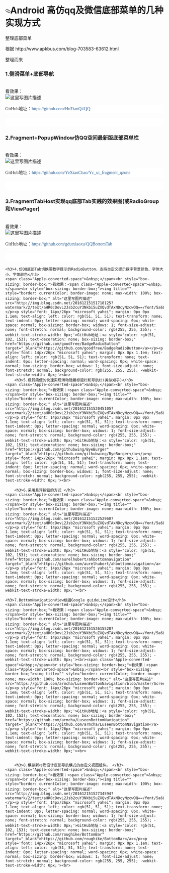 <h1><a id="user-content-android-学习资料收集" class="anchor" href="#android-学习资料收集" aria-hidden="true"><svg aria-hidden="true" class="octicon octicon-link" height="16" version="1.1" viewBox="0 0 16 16" width="16"><path fill-rule="evenodd" d="M4 9h1v1H4c-1.5 0-3-1.69-3-3.5S2.55 3 4 3h4c1.45 0 3 1.69 3 3.5 0 1.41-.91 2.72-2 3.25V8.59c.58-.45 1-1.27 1-2.09C10 5.22 8.98 4 8 4H4c-.98 0-2 1.22-2 2.5S3 9 4 9zm9-3h-1v1h1c1 0 2 1.22 2 2.5S13.98 12 13 12H9c-.98 0-2-1.22-2-2.5 0-.83.42-1.64 1-2.09V6.25c-1.09.53-2 1.84-2 3.25C6 11.31 7.55 13 9 13h4c1.45 0 3-1.69 3-3.5S14.5 6 13 6z"></path></svg></a>Android 高仿qq及微信底部菜单的几种实现方式 </h1>

<p>整理底部菜单</p>
<p>根据 http://www.apkbus.com/blog-703583-63612.html</p><p>整理而来</p>
<div>
	<h3>1.侧滑菜单+底部导航</h3>
	<span class="Apple-converted-space">&nbsp;</span><br style="box-sizing: border-box;">看效果：<span class="Apple-converted-space">&nbsp;</span><br style="box-sizing: border-box;"><img title="" style="border: currentColor; border-image: none; max-width: 100%; box-sizing: border-box;" alt="这里写图片描述" src="http://img.blog.csdn.net/20161215155908133?watermark/2/text/aHR0cDovL2Jsb2cuY3Nkbi5uZXQvdTAxNDcyNzcwOQ==/font/5a6L5L2T/fontsize/400/fill/I0JBQkFCMA==/dissolve/70/gravity/SouthEast"></p><p style='font: 14px/26px "microsoft yahei"; margin: 0px 0px 1.1em; text-align: left; color: rgb(51, 51, 51); text-transform: none; text-indent: 0px; letter-spacing: normal; word-spacing: 0px; white-space: normal; box-sizing: border-box; widows: 1; font-size-adjust: none; font-stretch: normal; background-color: rgb(255, 255, 255); -webkit-text-stroke-width: 0px;'>GitHub地址：<a style="color: rgb(51, 102, 153); text-decoration: none; box-sizing: border-box;" href="https://github.com/HuTianQi/QQ" target="_blank">https://github.com/HuTianQi/QQ</a></p><p style='font: 14px/26px "microsoft yahei"; margin: 0px 0px 1.1em; text-align: left; color: rgb(51, 51, 51); text-transform: none; text-indent: 0px; letter-spacing: normal; word-spacing: 0px; white-space: normal; box-sizing: border-box; widows: 1; font-size-adjust: none; font-stretch: normal; background-color: rgb(255, 255, 255); -webkit-text-stroke-width: 0px;'><br></div>
<h3>2.Fragment+PopupWindow仿QQ空间最新版底部菜单栏</h3>
	<span class="Apple-converted-space">&nbsp;</span><br style="box-sizing: border-box;">看效果：<span class="Apple-converted-space">&nbsp;</span><br style="box-sizing: border-box;"><img title="" style="border: currentColor; border-image: none; max-width: 100%; box-sizing: border-box;" alt="这里写图片描述" src="http://img.blog.csdn.net/20161215145241154?watermark/2/text/aHR0cDovL2Jsb2cuY3Nkbi5uZXQvdTAxNDcyNzcwOQ==/font/5a6L5L2T/fontsize/400/fill/I0JBQkFCMA==/dissolve/70/gravity/SouthEast"></p><p style='font: 14px/26px "microsoft yahei"; margin: 0px 0px 1.1em; text-align: left; color: rgb(51, 51, 51); text-transform: none; text-indent: 0px; letter-spacing: normal; word-spacing: 0px; white-space: normal; box-sizing: border-box; widows: 1; font-size-adjust: none; font-stretch: normal; background-color: rgb(255, 255, 255); -webkit-text-stroke-width: 0px;'>GitHub地址：<a style="color: rgb(51, 102, 153); text-decoration: none; box-sizing: border-box;" href="https://github.com/YeXiaoChao/Yc_ui_fragment_qzone" target="_blank">https://github.com/YeXiaoChao/Yc_ui_fragment_qzone</a></p><p style='font: 14px/26px "microsoft yahei"; margin: 0px 0px 1.1em; text-align: left; color: rgb(51, 51, 51); text-transform: none; text-indent: 0px; letter-spacing: normal; word-spacing: 0px; white-space: normal; box-sizing: border-box; widows: 1; font-size-adjust: none; font-stretch: normal; background-color: rgb(255, 255, 255); -webkit-text-stroke-width: 0px;'><br></div>
	<h3>3.FragmentTabHost实现qq底部Tab实践的效果图(或RadioGroup和ViewPager)</h3>
	<span class="Apple-converted-space">&nbsp;</span><br style="box-sizing: border-box;">看效果：<span class="Apple-converted-space">&nbsp;</span><br style="box-sizing: border-box;"><img title="" style="border: currentColor; border-image: none; max-width: 100%; box-sizing: border-box;" alt="这里写图片描述" src="http://img.blog.csdn.net/20161215150224486?watermark/2/text/aHR0cDovL2Jsb2cuY3Nkbi5uZXQvdTAxNDcyNzcwOQ==/font/5a6L5L2T/fontsize/400/fill/I0JBQkFCMA==/dissolve/70/gravity/SouthEast"></p><p style='font: 14px/26px "microsoft yahei"; margin: 0px 0px 1.1em; text-align: left; color: rgb(51, 51, 51); text-transform: none; text-indent: 0px; letter-spacing: normal; word-spacing: 0px; white-space: normal; box-sizing: border-box; widows: 1; font-size-adjust: none; font-stretch: normal; background-color: rgb(255, 255, 255); -webkit-text-stroke-width: 0px;'>GitHub地址：<a style="color: rgb(51, 102, 153); text-decoration: none; box-sizing: border-box;" href="https://github.com/gdutxiaoxu/QQBottomTab" target="_blank">https://github.com/gdutxiaoxu/QQBottomTab</a></p><p style='font: 14px/26px "microsoft yahei"; margin: 0px 0px 1.1em; text-align: left; color: rgb(51, 51, 51); text-transform: none; text-indent: 0px; letter-spacing: normal; word-spacing: 0px; white-space: normal; box-sizing: border-box; widows: 1; font-size-adjust: none; font-stretch: normal; background-color: rgb(255, 255, 255); -webkit-text-stroke-width: 0px;'><br>

	<h3>4.仿QQ底部Tab切换带数字提示的RadioButton，支持自定义提示数字背景颜色、字体大小、字体颜色</h3>
	<span class="Apple-converted-space">&nbsp;</span><br style="box-sizing: border-box;">看效果：<span class="Apple-converted-space">&nbsp;</span><br style="box-sizing: border-box;"><img title="" style="border: currentColor; border-image: none; max-width: 100%; box-sizing: border-box;" alt="这里写图片描述" src="http://img.blog.csdn.net/20161215151718125?watermark/2/text/aHR0cDovL2Jsb2cuY3Nkbi5uZXQvdTAxNDcyNzcwOQ==/font/5a6L5L2T/fontsize/400/fill/I0JBQkFCMA==/dissolve/70/gravity/SouthEast"></p><p style='font: 14px/26px "microsoft yahei"; margin: 0px 0px 1.1em; text-align: left; color: rgb(51, 51, 51); text-transform: none; text-indent: 0px; letter-spacing: normal; word-spacing: 0px; white-space: normal; box-sizing: border-box; widows: 1; font-size-adjust: none; font-stretch: normal; background-color: rgb(255, 255, 255); -webkit-text-stroke-width: 0px;'>GitHub地址：<a style="color: rgb(51, 102, 153); text-decoration: none; box-sizing: border-box;" href="https://github.com/goodfree/BadgeRadioButton" target="_blank">https://github.com/goodfree/BadgeRadioButton</a></p><p style='font: 14px/26px "microsoft yahei"; margin: 0px 0px 1.1em; text-align: left; color: rgb(51, 51, 51); text-transform: none; text-indent: 0px; letter-spacing: normal; word-spacing: 0px; white-space: normal; box-sizing: border-box; widows: 1; font-size-adjust: none; font-stretch: normal; background-color: rgb(255, 255, 255); -webkit-text-stroke-width: 0px;'><br>
		<h3>5.极其简便的快速实现滑动隐藏标题栏和导航栏(类似知乎)</h3>
	<span class="Apple-converted-space">&nbsp;</span><br style="box-sizing: border-box;">看效果：<span class="Apple-converted-space">&nbsp;</span><br style="box-sizing: border-box;"><img title="" style="border: currentColor; border-image: none; max-width: 100%; box-sizing: border-box;" alt="这里写图片描述" src="http://img.blog.csdn.net/20161215152045105?watermark/2/text/aHR0cDovL2Jsb2cuY3Nkbi5uZXQvdTAxNDcyNzcwOQ==/font/5a6L5L2T/fontsize/400/fill/I0JBQkFCMA==/dissolve/70/gravity/SouthEast"></p><p style='font: 14px/26px "microsoft yahei"; margin: 0px 0px 1.1em; text-align: left; color: rgb(51, 51, 51); text-transform: none; text-indent: 0px; letter-spacing: normal; word-spacing: 0px; white-space: normal; box-sizing: border-box; widows: 1; font-size-adjust: none; font-stretch: normal; background-color: rgb(255, 255, 255); -webkit-text-stroke-width: 0px;'>GitHub地址：<a style="color: rgb(51, 102, 153); text-decoration: none; box-sizing: border-box;" href="https://github.com/githubwing/ByeBurger" target="_blank">https://github.com/githubwing/ByeBurger</a></p><p style='font: 14px/26px "microsoft yahei"; margin: 0px 0px 1.1em; text-align: left; color: rgb(51, 51, 51); text-transform: none; text-indent: 0px; letter-spacing: normal; word-spacing: 0px; white-space: normal; box-sizing: border-box; widows: 1; font-size-adjust: none; font-stretch: normal; background-color: rgb(255, 255, 255); -webkit-text-stroke-width: 0px;'><br>

		<h3>6.采用悬浮按钮的方式 </h3>
	<span class="Apple-converted-space">&nbsp;</span><br style="box-sizing: border-box;">看效果：<span class="Apple-converted-space">&nbsp;</span><br style="box-sizing: border-box;"><img title="" style="border: currentColor; border-image: none; max-width: 100%; box-sizing: border-box;" alt="这里写图片描述" src="http://img.blog.csdn.net/20161215152252960?watermark/2/text/aHR0cDovL2Jsb2cuY3Nkbi5uZXQvdTAxNDcyNzcwOQ==/font/5a6L5L2T/fontsize/400/fill/I0JBQkFCMA==/dissolve/70/gravity/SouthEast"></p><p style='font: 14px/26px "microsoft yahei"; margin: 0px 0px 1.1em; text-align: left; color: rgb(51, 51, 51); text-transform: none; text-indent: 0px; letter-spacing: normal; word-spacing: 0px; white-space: normal; box-sizing: border-box; widows: 1; font-size-adjust: none; font-stretch: normal; background-color: rgb(255, 255, 255); -webkit-text-stroke-width: 0px;'>GitHub地址：<a style="color: rgb(51, 102, 153); text-decoration: none; box-sizing: border-box;" href="https://github.com/aurelhubert/ahbottomnavigation" target="_blank">https://github.com/aurelhubert/ahbottomnavigation</a></p><p style='font: 14px/26px "microsoft yahei"; margin: 0px 0px 1.1em; text-align: left; color: rgb(51, 51, 51); text-transform: none; text-indent: 0px; letter-spacing: normal; word-spacing: 0px; white-space: normal; box-sizing: border-box; widows: 1; font-size-adjust: none; font-stretch: normal; background-color: rgb(255, 255, 255); -webkit-text-stroke-width: 0px;'><br>

	<h3>7.BottomNavigationView根据Google guideLine设计</h3>
	<span class="Apple-converted-space">&nbsp;</span><br style="box-sizing: border-box;">看效果：<span class="Apple-converted-space">&nbsp;</span><br style="box-sizing: border-box;"><img title="" style="border: currentColor; border-image: none; max-width: 100%; box-sizing: border-box;" alt="这里写图片描述" src="http://img.blog.csdn.net/20161215152615528?watermark/2/text/aHR0cDovL2Jsb2cuY3Nkbi5uZXQvdTAxNDcyNzcwOQ==/font/5a6L5L2T/fontsize/400/fill/I0JBQkFCMA==/dissolve/70/gravity/SouthEast"></p><p style='font: 14px/26px "microsoft yahei"; margin: 0px 0px 1.1em; text-align: left; color: rgb(51, 51, 51); text-transform: none; text-indent: 0px; letter-spacing: normal; word-spacing: 0px; white-space: normal; box-sizing: border-box; widows: 1; font-size-adjust: none; font-stretch: normal; background-color: rgb(255, 255, 255); -webkit-text-stroke-width: 0px;'><br><span class="Apple-converted-space">&nbsp;</span><br style="box-sizing: border-box;">看效果：<span class="Apple-converted-space">&nbsp;</span><br style="box-sizing: border-box;"><img title="" style="border: currentColor; border-image: none; max-width: 100%; box-sizing: border-box;" alt="这里写图片描述" src="https://github.com/armcha/LuseenBottomNavigation/blob/master/ScreenShots/screen4.png"></p><p style='font: 14px/26px "microsoft yahei"; margin: 0px 0px 1.1em; text-align: left; color: rgb(51, 51, 51); text-transform: none; text-indent: 0px; letter-spacing: normal; word-spacing: 0px; white-space: normal; box-sizing: border-box; widows: 1; font-size-adjust: none; font-stretch: normal; background-color: rgb(255, 255, 255); -webkit-text-stroke-width: 0px;'>GitHub地址：<a style="color: rgb(51, 102, 153); text-decoration: none; box-sizing: border-box;" href="https://github.com/armcha/LuseenBottomNavigation" target="_blank">https://github.com/armcha/LuseenBottomNavigation</a></p><p style='font: 14px/26px "microsoft yahei"; margin: 0px 0px 1.1em; text-align: left; color: rgb(51, 51, 51); text-transform: none; text-indent: 0px; letter-spacing: normal; word-spacing: 0px; white-space: normal; box-sizing: border-box; widows: 1; font-size-adjust: none; font-stretch: normal; background-color: rgb(255, 255, 255); -webkit-text-stroke-width: 0px;'><br>

		
		<h3>8.模拟新材质设计底部导航模式的自定义视图组件。 </h3>
	<span class="Apple-converted-space">&nbsp;</span><br style="box-sizing: border-box;">看效果：<span class="Apple-converted-space">&nbsp;</span><br style="box-sizing: border-box;"><img title="" style="border: currentColor; border-image: none; max-width: 100%; box-sizing: border-box;" alt="这里写图片描述" src="http://img.blog.csdn.net/20161215152734594?watermark/2/text/aHR0cDovL2Jsb2cuY3Nkbi5uZXQvdTAxNDcyNzcwOQ==/font/5a6L5L2T/fontsize/400/fill/I0JBQkFCMA==/dissolve/70/gravity/SouthEast"></p><p style='font: 14px/26px "microsoft yahei"; margin: 0px 0px 1.1em; text-align: left; color: rgb(51, 51, 51); text-transform: none; text-indent: 0px; letter-spacing: normal; word-spacing: 0px; white-space: normal; box-sizing: border-box; widows: 1; font-size-adjust: none; font-stretch: normal; background-color: rgb(255, 255, 255); -webkit-text-stroke-width: 0px;'>GitHub地址：<a style="color: rgb(51, 102, 153); text-decoration: none; box-sizing: border-box;" href="https://github.com/roughike/BottomBar" target="_blank">https://github.com/roughike/BottomBar</a></p><p style='font: 14px/26px "microsoft yahei"; margin: 0px 0px 1.1em; text-align: left; color: rgb(51, 51, 51); text-transform: none; text-indent: 0px; letter-spacing: normal; word-spacing: 0px; white-space: normal; box-sizing: border-box; widows: 1; font-size-adjust: none; font-stretch: normal; background-color: rgb(255, 255, 255); -webkit-text-stroke-width: 0px;'><br>
